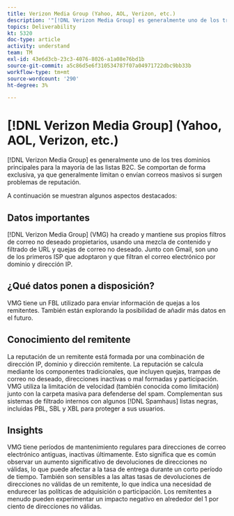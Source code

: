 ```yaml
---
title: Verizon Media Group (Yahoo, AOL, Verizon, etc.)
description: '"[!DNL Verizon Media Group] es generalmente uno de los tres dominios principales para la mayoría de las listas B2C. Se comportan de forma exclusiva, ya que generalmente limitan o agrandan el correo electrónico si surgen problemas de reputación".'
topics: Deliverability
kt: 5320
doc-type: article
activity: understand
team: TM
exl-id: 43e6d3cb-23c3-4076-8026-a1a08e76bd1b
source-git-commit: a5c86d5e6f310534787f07a04971722dbc9bb33b
workflow-type: tm+mt
source-wordcount: '290'
ht-degree: 3%

---
```


# [!DNL Verizon Media Group] (Yahoo, AOL, Verizon, etc.)

[!DNL Verizon Media Group] es generalmente uno de los tres dominios principales para la mayoría de las listas B2C. Se comportan de forma exclusiva, ya que generalmente limitan o envían correos masivos si surgen problemas de reputación.

A continuación se muestran algunos aspectos destacados:

## Datos importantes

[!DNL Verizon Media Group] (VMG) ha creado y mantiene sus propios filtros de correo no deseado propietarios, usando una mezcla de contenido y filtrado de URL y quejas de correo no deseado. Junto con Gmail, son uno de los primeros ISP que adoptaron y que filtran el correo electrónico por dominio y dirección IP.

## ¿Qué datos ponen a disposición?

VMG tiene un FBL utilizado para enviar información de quejas a los remitentes. También están explorando la posibilidad de añadir más datos en el futuro.

## Conocimiento del remitente

La reputación de un remitente está formada por una combinación de dirección IP, dominio y dirección remitente. La reputación se calcula mediante los componentes tradicionales, que incluyen quejas, trampas de correo no deseado, direcciones inactivas o mal formadas y participación. VMG utiliza la limitación de velocidad (también conocida como limitación) junto con la carpeta masiva para defenderse del spam. Complementan sus sistemas de filtrado internos con algunos [!DNL Spamhaus] listas negras, incluidas PBL, SBL y XBL para proteger a sus usuarios.

## Insights

VMG tiene períodos de mantenimiento regulares para direcciones de correo electrónico antiguas, inactivas últimamente. Esto significa que es común observar un aumento significativo de devoluciones de direcciones no válidas, lo que puede afectar a la tasa de entrega durante un corto período de tiempo. También son sensibles a las altas tasas de devoluciones de direcciones no válidas de un remitente, lo que indica una necesidad de endurecer las políticas de adquisición o participación. Los remitentes a menudo pueden experimentar un impacto negativo en alrededor del 1 por ciento de direcciones no válidas.
